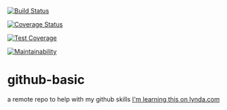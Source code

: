 [![Build Status](https://travis-ci.com/victor-nach/github-basic.svg?branch=master)](https://travis-ci.com/victor-nach/github-basic)

[![Coverage Status](https://coveralls.io/repos/github/victor-nach/github-basic/badge.svg?branch=master)](https://coveralls.io/github/victor-nach/github-basic?branch=master)

[![Test Coverage](https://api.codeclimate.com/v1/badges/c3e2bc258e812bfdb496/test_coverage)](https://codeclimate.com/github/victor-nach/github-basic/test_coverage)

[![Maintainability](https://api.codeclimate.com/v1/badges/c3e2bc258e812bfdb496/maintainability)](https://codeclimate.com/github/victor-nach/github-basic/maintainability)

# github-basic
a remote repo to help with my github skills
[I'm learning this on lynda.com](http://lynda.com)

